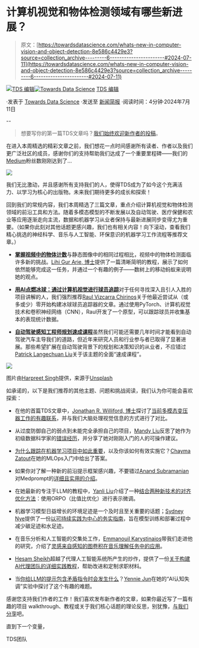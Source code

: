 # 计算机视觉和物体检测领域有哪些新进展？

> 原文：[https://towardsdatascience.com/whats-new-in-computer-vision-and-object-detection-8e586c4429e3?source=collection_archive---------6-----------------------#2024-07-11](https://towardsdatascience.com/whats-new-in-computer-vision-and-object-detection-8e586c4429e3?source=collection_archive---------6-----------------------#2024-07-11)

[](https://towardsdatascience.medium.com/?source=post_page---byline--8e586c4429e3--------------------------------)[![TDS 编辑](../Images/4b2d1beaf4f6dcf024ffa6535de3b794.png)](https://towardsdatascience.medium.com/?source=post_page---byline--8e586c4429e3--------------------------------)[](https://towardsdatascience.com/?source=post_page---byline--8e586c4429e3--------------------------------)[![Towards Data Science](../Images/a6ff2676ffcc0c7aad8aaf1d79379785.png)](https://towardsdatascience.com/?source=post_page---byline--8e586c4429e3--------------------------------) [TDS 编辑](https://towardsdatascience.medium.com/?source=post_page---byline--8e586c4429e3--------------------------------)

·发表于 [Towards Data Science](https://towardsdatascience.com/?source=post_page---byline--8e586c4429e3--------------------------------) ·发送至 [新闻简报](/newsletter?source=post_page---byline--8e586c4429e3--------------------------------) ·阅读时间：4分钟·2024年7月11日

--

> 想要写你的第一篇TDS文章吗？[我们始终欢迎新作者的投稿](http://bit.ly/write-for-tds)。

在进入本周精选的精彩文章之前，我们想花一点时间感谢所有读者、作者以及我们更广泛社区的成员，感谢你们的支持帮助我们达成了一个重要里程碑——我们的[Medium](https://medium.com/u/504c7870fdb6?source=post_page---user_mention--8e586c4429e3--------------------------------)粉丝数刚刚达到了…

![](../Images/e5a5f4d5f39078b3d276e4c32663bccb.png)

我们无比激动，并且感谢所有支持我们的人，使得TDS成为了如今这个充满活力、以学习为核心的出版物。未来我们期待更多的成长和探索！

回到我们的常规内容，我们本周精选了三篇文章，重点介绍计算机视觉和物体检测领域的前沿工具和方法。随着多模态模型的不断发展以及自动驾驶、医疗保健和农业等应用逐渐走向主流，数据和机器学习从业者保持与最新进展同步变得尤为重要。（如果你此刻对其他话题更感兴趣，我们也有相关内容！向下滚动，查看我们精心挑选的神经科学、音乐与人工智能、环保意识的机器学习工作流程等推荐文章。）

+   [**掌握视频中的物体计数**](/mastering-object-counting-in-videos-3d49a9230bd2)与静态图像中的相同过程相比，视频中的物体检测面临许多新的挑战。[Lihi Gur Arie, 博士](https://medium.com/u/418175cbf131?source=post_page---user_mention--8e586c4429e3--------------------------------)提供了一篇清晰简明的教程，展示了如何依然能够完成这一任务，并通过一个有趣的例子——数树上的移动蚂蚁来说明她的观点。

+   [**用AI点燃冰球：通过计算机视觉进行球员追踪**](/spicing-up-ice-hockey-with-ai-player-tracking-with-computer-vision-ce9ceec9122a)对于任何寻找深入且引人入胜的项目讲解的人，我们强烈推荐[Raul Vizcarra Chirinos](https://medium.com/u/3da7d5d185b5?source=post_page---user_mention--8e586c4429e3--------------------------------)关于他最近尝试从（或多或少）零开始构建冰球球员追踪器的文章。通过使用PyTorch、计算机视觉技术和卷积神经网络（CNN），Raul开发了一个原型，可以跟踪球员并收集基本的表现统计数据。

+   [**自动驾驶感知工程师规划速成课程**](/a-crash-course-of-planning-for-perception-engineers-in-autonomous-driving-ede324d78717)虽然我们可能还需要几年时间才能看到自动驾驶汽车主导我们的道路，但近年来研究人员和行业参与者已取得了显著进展。那些希望扩展在自动驾驶背景下的规划和决策知识的从业者，不应错过[Patrick Langechuan Liu](https://medium.com/u/d875946648f7?source=post_page---user_mention--8e586c4429e3--------------------------------)关于该主题的全面“速成课程”。

![](../Images/4e6720050a80051b3e259ca61eddf4bc.png)

图片由[Harpreet Singh](https://unsplash.com/@harpreetkaka?utm_source=medium&utm_medium=referral)提供，来源于[Unsplash](https://unsplash.com/?utm_source=medium&utm_medium=referral)

如承诺的，以下是我们推荐的其他主题、问题和挑战阅读，我们认为你可能会喜欢探索：

+   在他的首篇TDS文章中，[Jonathan R. Williford, 博士](https://medium.com/u/cf4e7e8445b0?source=post_page---user_mention--8e586c4429e3--------------------------------)探讨了[当前多模态变压器工作的有趣联系](/clip-llava-and-the-brain-2073dfb33d7e)，并与我们大脑处理视觉信息的方式进行了对比。

+   从过度防御自己的弱点到未能完全承担自己的项目，[Mandy Liu](https://medium.com/u/b49a6ee6ebe0?source=post_page---user_mention--8e586c4429e3--------------------------------)反思了她作为初级数据科学家的[错误经历](/3-painful-mistakes-i-made-as-a-junior-data-scientist-df06b9513b47)，并分享了她对刚刚入门的人的可操作建议。

+   [为什么跟踪在机器学习项目中如此重要](https://tracking-in-practice-code-data-and-ml-model-6787a881609c)，以及你该如何有效实施它？[Chayma Zatout](https://medium.com/u/f7da1c34b82e?source=post_page---user_mention--8e586c4429e3--------------------------------)在她的MLOps入门中给出了答案。

+   如果你对了解一种新的前沿提示框架感兴趣，不要错过[Anand Subramanian](https://medium.com/u/c82db321a03f?source=post_page---user_mention--8e586c4429e3--------------------------------)对Medprompt的[详细且实用的介绍](https://understanding-and-implementing-medprompt-77bbd2777c91)。

+   在她最新的专注于LLM的教程中，[Yanli Liu](https://medium.com/u/f80094072ee0?source=post_page---user_mention--8e586c4429e3--------------------------------)介绍了一种[结合两种新技术的对齐优化方法](https://combining-orpo-and-representation-fine-tuning-for-efficient-llama3-alignment-77f6a2e3af8c)：使用ORPO（比值比优化）进行表示微调。

+   机器学习模型日益增长的环境足迹是一个及时且至关重要的话题；[Sydney Nye](https://medium.com/u/8a83f11e92c5?source=post_page---user_mention--8e586c4429e3--------------------------------)提供了一份[以可持续实践为中心的务实指南](https://eco-friendly-ai-how-to-reduce-the-carbon-and-water-footprints-of-your-ml-models-8a03d3158a94)，旨在模型训练和部署过程中减少碳足迹和水足迹。

+   在音乐分析和人工智能的交集处工作，[Emmanouil Karystinaios](https://medium.com/u/9d63e988ed0c?source=post_page---user_mention--8e586c4429e3--------------------------------)带我们走进他的研究，介绍了[灵感来自感知的图卷积在音乐理解任务中的应用](https://perception-inspired-graph-convolution-for-music-understanding-tasks-4d2ba1be48e7)。

+   [Hesam Sheikh](https://medium.com/u/6eafeacbe5b8?source=post_page---user_mention--8e586c4429e3--------------------------------)超越了代理人工智能系统所产生的炒作，提供了一份[关于构建AI代理团队的详细实践教程](https://a-comprehensive-guide-to-collaborative-ai-agents-in-practice-1f4048947d9c)，帮助改进和定制求职材料。

+   当[你给LLM的提示包含矛盾指令时会发生什么](https://dealing-with-cognitive-dissonance-the-ai-way-1f182a248d6d)？[Yennie Jun](https://medium.com/u/12ca1ab81192?source=post_page---user_mention--8e586c4429e3--------------------------------)在她的“AI认知失调”实验中探讨了这个有趣的难题。

感谢您支持我们作者的工作！我们喜欢发布新作者的文章，如果你最近写了一篇有趣的项目 walkthrough、教程或关于我们核心话题的理论反思，别犹豫，[与我们分享](http://bit.ly/write-for-tds)吧。

直到下一个变量，

TDS团队
